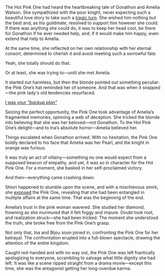 <!-- title: Non-Traditional Relation -->

The Hot Pink One had heard the heartbreaking tale of Gonathon and Amelia Watson. She sympathized with the poor knight, never expecting such a beautiful love story to take such a [tragic turn](https://x.com/irys_en/status/1831979038820450676). She wished him nothing but the best and, as his guildmate, resolved to support him however she could. If there was anything she could do, it was to keep her head cool, be there for Gonathon if he ever needed help, and, if it would make him happy, even extend that help to Amelia.

At the same time, she reflected on her own relationship with her eternal consort, determined to cherish it and avoid meeting such a sorrowful fate.

Yeah, she totally should do that.

Or at least, she was trying to—until she met Amelia.

It started out harmless, but then the blonde pointed out something peculiar: the Pink One’s hat reminded her of someone. And that was when it snapped—the pink lady's old tendencies resurfaced.

[I was your *"backup plan"*](#embed:https://www.youtube.com/live/pH9lSCrTVMY?feature=shared\&t=1792)

Seizing the perfect opportunity, the Pink One took advantage of Amelia’s fragmented memories, spinning a web of deception. She tricked the blonde into believing that she was her beloved—not Gonathon. To the Hot Pink One’s delight—and to Ina’s absolute horror—Amelia believed her.

Things escalated when Gonathon arrived. With no hesitation, the Pink One boldly declared to his face that Amelia was her Pearl, and the knight in orange was furious.

It was truly an act of villainy—something no one would expect from a supposed beacon of empathy, and yet, it was so in character for the Hot Pink One. For a moment, she basked in her self-proclaimed victory.

And then—everything came crashing down.

Shiori happened to stumble upon the scene, and with a mischievous smirk, she [exposed](https://www.youtube.com/live/pH9lSCrTVMY?feature=shared\&t=2059) the Pink One, revealing that she had been entangled in multiple affairs at the same time. That was the beginning of the end.

Amelia’s trust in the pink woman wavered. She studied her diamond, frowning as she murmured that it felt foggy and impure. Doubt took root, and realization struck—she had been tricked. The moment she understood the truth, she broke free from the Pink One’s grasp.

Not only that, Ina and Bijou soon joined in, confronting the Pink One for her betrayal. The confrontation erupted into a full-blown spectacle, drawing the attention of the entire kingdom.

Caught red-handed and with no way out, the Pink One was left frantically apologizing to everyone, scrambling to salvage what little dignity she had left. It was like a scene ripped straight from a drama movie—except this time, she was the antagonist getting her long-overdue karma.
